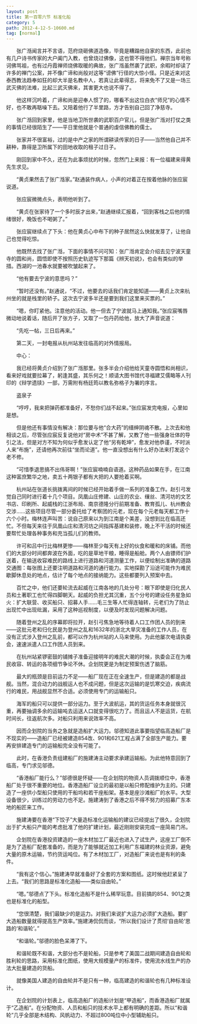 ```yaml
---
layout: post
title: 第一百零六节 标准化船
category: 5
path: 2012-4-12-5-10600.md
tag: [normal]
---
```


　　张广湉闻言并不言语，范府烧砸佛道造像，毕竟是糟蹋他自家的东西，此前也有几户诗书传家的大户阖门入教，也曾烧过佛像，这也管不得他们。禅宗当年号称诃佛骂祖，也有过丹霞禅师烧佛取暖的典故，张广湉虽然袭了武职，余暇时却读了许多的禅门公案，并不像广谛和尚般对这等“谤佛”行径的大惊小怪。只是近来对这泰西教法趋奉如狂的却大半是名教中人，若真让此辈得志，将来免不了又是一场三武灭佛的法难，比起三武灭佛来，其害更大也说不得了。

　　他这样沉吟着，广谛和尚是迎奉人惯了的，哪看不出这位白衣“师兄”的心情不好，也不敢再聒噪下去。又陪着他行了半里路，方才告别自己回了净慈寺。

　　张广湉回到家里，他是当地卫所世袭的武职百户官儿，但是张广湉对打仗之类的事情已经很陌生了——平日里他就是个普通的虔信佛教的儒士。

　　张家并不很富裕，过的是中产之家的所谓耕读传家的日子——当然他自己并不耕种，靠得是卫所属下的田地收取的租子过日子。

　　刚回到家中不久，还在为此事烦扰的时候，忽然门上来报：有一位福建来得黄先生求见。

　　“黄贞果然去了张广湉家。”赵通装作病人，小声的对着正在按着他脉的张应宸说道。

　　张应宸微微点头，表明他听到了。

　　“黄贞在张家待了一个多时辰才出来，”赵通继续汇报着，“回到客栈之后他的情绪很好，晚饭也不喝粥了。”

　　张应宸继续点了下头：他在黄贞心中布下的种子居然这么快就发芽了，让他自己也觉得吃惊。

　　他既然去找了张广湉，下面的事情不问可知：张广湉肯定会介绍去见宁波天童寺的圆和尚，圆悟即使不按照历史轨迹写下那篇《辨天初说》，也会有类似的举措。西湖的一池春水就要被吹皱起来了。

　　“他有要去宁波的意思吗？”

　　“暂时还没有。”赵通说，“不过，他要去的话我们肯定能知道——黄贞上次来杭州坐的就是栈里的轿子。这次去宁波多半还是要到我们这里来买票的。”

　　“嗯，你盯紧他。注意他的活动。他一但去了宁波就马上通知我。”张应宸嘴唇微动地说着话，随后开了张方子，又取了一包丹药给他，放大了声音说道：

　　“先吃一帖，三日后再来。”

　　第二天，一封电报从杭州站发往临高的对外情报局。

　　中心：

　　我已经将黄贞介绍到了张广湉那里。张多半会介绍他给天童寺圆悟和尚相识，看来好戏就要拉幕了，躬逢其盛，其乐何之！顺请大图书馆代寻福建艾儒略等人刊印的《辩学遗牍》一部，万需附有杨廷筠以教名弥格子为署的序言。

　　盗泉子

　　“哼哼，我来把弹药都准备好，不愁你们战不起来。”张应宸发完电报，心里如是想。

　　但是他还有事情没有解决：那位要与他“合大药”的缙绅阴魂不散。上次去和他相谈之后，尽管张应宸反复说他对“房中术”不甚了解，又教了他一些强身壮体的导引之法，但是对方不知为何似乎愈发认定了他“另有乾坤”，愈发对他恭谨，不时派人来“布施”，还请他再次前往“坐而论道”。他一直没想出有什么好办法来打发这个老不修。

　　“可惜季退思搞不出伟哥啊！”张应宸喃喃自语道。这种药品如果在手，在江南这种富庶繁华之地，卖五十两银子都有大把的人要抢着买啊。

　　杭州站在张道长挑拨离间的时候已经开始着手做一系列的准备工作。赵引弓发觉自己同时进行着十几个项目。凤凰山庄修建、山庄的农业、缫丝、清河坊的文艺书店、印刷所、起威栈的江浙布局、南京德隆分行前期准备、教育孤儿、杭州教会交涉……这些项目尽管一部分委托给了考察团的元老，现在每个元老每天都工作十六个小时。梅林连声叫苦：说自己原来以为到江南是个美差，没想到比在临高还忙。不但每天来往于凤凰山庄和清河坊之间指挥基建和装修，晚上不干活的时候还要帮忙处理各种事务和充当孤儿们的教师。

　　许可和吕中行比梅林更惨——梅林至少每天有上好的伙食和暖和的床铺。而他们的大部分时间都奔波在外面，吃的是草地干粮，睡得是船舱。两个人由镖师们护送着，在输送收容难民的路线上进行道路和河道测量工作，以便绘制出准确的道路交通图：每张图上还要注明道路和河道的通行能力。实地探勘了沿途可能作为难民歇脚休息处的地点，估计了每个地点的接纳能力。这些都要列入预案中去。

　　百忙之中，他们还要轮流去起威在江南各地的几处分号：眼下即使是归化民人员和土著职工也忙得四脚朝天。起威的负担尤其沉重，五个分号的建设任务星急如火：扩大联营、收买船只、招募人手……毛三生等人忙得连轴转，元老们为了防止出现忙中出现纰漏，采用了这种巡视制度，以便及时发现问题解决问题。

　　随着登州之乱的序幕即将拉开，赵引弓焦急地等待着人口工作团人员的到来——这批元老和归化民是为登州之乱和1632年的浙北大旱灾准备的工作人员，在没有正式涉入登州之乱前，都可以作为杭州站的人马来使用。为此他屡次电请执委会，速速派遣人口工作团人员到来。

　　在杭州站紧锣密鼓的铺摊子准备迎接明年的难民大潮的时候，执委会正在为难民收容、转运的各项细节争论不休。企划院更是为制定预案伤透了脑筋。

　　最大的瓶颈是目前运力不足——船厂现在正在全速生产，但是建造的都是战舰。当然，混合动力的战舰运人也不成问题，但是这次运输的是饥寒交迫，疾病流行的难民，用战舰显然不合适。必须使用专门的运输船只。

　　海军的船只可以提供一部分运力。至于大波航运，其的货运任务本身就很沉重，再要抽调多余的运输吨去运送人口就变得很吃力了。而且运人不是运货，在航时间长，往返航次多。对船只利用来说效率不高。

　　因而企划院的当务之急就是造船扩大运力。邬德知道此事要指望临高造船厂是不现实的——造船厂已经被建造854改、901和621工程占满了全部生产能力。要再安排建造专门的运输船完全没有可能了。

　　此时，在香港负责组建船厂的施建涛主动要求承建运输船。为此他特意回到了临高，专门求见邬德。

　　“香港船厂能行么？”邬德很是怀疑——在企划院的物资人员调拨顺位中，香港船厂处于很不重要的地位。香港造船厂设立的最初是以船只修配维护为主的。只建造了一座供小型船只使用的干船坞和若干座船架。基本是座沙滩船厂的水平。大型设备很少，训练过的劳动力也不足。施建涛到了香港之后不得不努力的招募广东本地的船匠来工作。

　　施建涛要在香港“下饺子”大量造标准化运输船的建议已经提出了很久，企划院出于扩大船只产能的考虑批准了他的扩建计划，最近刚刚安装完成一座简易门吊。

　　企划院在香港投资建造的一座木材加工厂最近也进入了试生产，这座工厂倒不是为了造船厂配套准备的，而是为了能够就近加工利用广东福建的林业资源，避免大量的原木运输，节约货运吨位。有了木材加工厂，对造船厂来说也是有利的条件。

　　“我有这个信心。”施建涛早就准备好了全套的方案和图纸。这时候他赶紧呈了上去。“我们的思路是标准化造船——类似自由轮。”

　　“嗯。”邬德点了下头。标准化造船不是什么稀罕玩意。目前搞的854、901之类也是标准化的船型。

　　“您很清楚，我们最缺少的是运力。对我们来说扩大运力必须扩大造船。要扩大造船数量就得提高生产效率。”施建涛侃侃而谈，“所以我们设计了贯彻‘自由轮’思路的‘和谐轮’。”

　　“和谐轮。”邬德的脸色呆滞了下。

　　和谐轮既不和谐，大部分也不是轮船，只是参考了美国二战期间建造自由轮和胜利轮的思路，采用标准化图纸，使用大规模量产的标准件，使用流水线生产的办法大批量建造的货船。

　　就像美国人建造的自由轮并不是只有一种，临高建造的和谐轮也有几种标准设计。

　　在企划院的计划表上，临高造船厂的造船计划是“甲造船”，而香港造船厂就属于“乙造船”。在分配物资、人员和船只的技术水平上都有明确的差距。所以“和谐轮”几乎全部是木结构、风帆动力、不超过800吨位中小型辅助船只。
